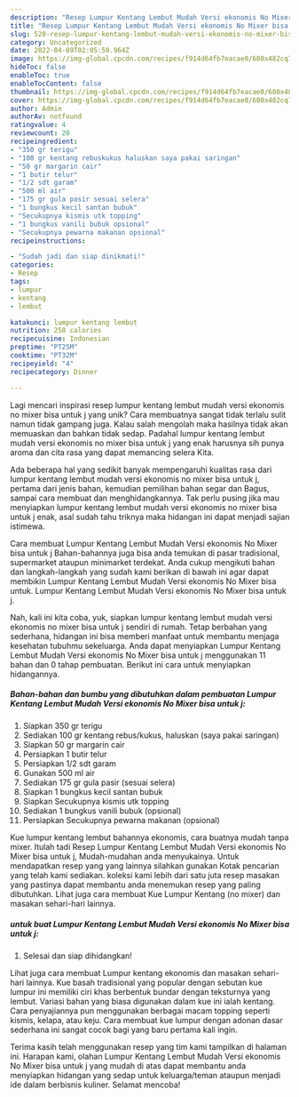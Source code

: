 ```yaml
---
description: "Resep Lumpur Kentang Lembut Mudah Versi ekonomis No Mixer bisa untuk j yang Bisa Manjain Lidah"
title: "Resep Lumpur Kentang Lembut Mudah Versi ekonomis No Mixer bisa untuk j yang Bisa Manjain Lidah"
slug: 520-resep-lumpur-kentang-lembut-mudah-versi-ekonomis-no-mixer-bisa-untuk-j-yang-bisa-manjain-lidah
category: Uncategorized
date: 2022-04-09T02:05:59.964Z
image: https://img-global.cpcdn.com/recipes/f914d64fb7eacae0/680x482cq70/lumpur-kentang-lembut-mudah-versi-ekonomis-no-mixer-bisa-untuk-j-foto-resep-utama.jpg
hideToc: false
enableToc: true
enableTocContent: false
thumbnail: https://img-global.cpcdn.com/recipes/f914d64fb7eacae0/680x482cq70/lumpur-kentang-lembut-mudah-versi-ekonomis-no-mixer-bisa-untuk-j-foto-resep-utama.jpg
cover: https://img-global.cpcdn.com/recipes/f914d64fb7eacae0/680x482cq70/lumpur-kentang-lembut-mudah-versi-ekonomis-no-mixer-bisa-untuk-j-foto-resep-utama.jpg
author: Admin
authorAv: notfound
ratingvalue: 4
reviewcount: 20
recipeingredient:
- "350 gr terigu"
- "100 gr kentang rebuskukus haluskan saya pakai saringan"
- "50 gr margarin cair"
- "1 butir telur"
- "1/2 sdt garam"
- "500 ml air"
- "175 gr gula pasir sesuai selera"
- "1 bungkus kecil santan bubuk"
- "Secukupnya kismis utk topping"
- "1 bungkus vanili bubuk opsional"
- "Secukupnya pewarna makanan opsional"
recipeinstructions:

- "Sudah jadi dan siap dinikmati!"
categories:
- Resep
tags:
- lumpur
- kentang
- lembut

katakunci: lumpur kentang lembut 
nutrition: 258 calories
recipecuisine: Indonesian
preptime: "PT25M"
cooktime: "PT32M"
recipeyield: "4"
recipecategory: Dinner

---
```





Lagi mencari inspirasi resep lumpur kentang lembut mudah versi ekonomis no mixer bisa untuk j yang unik? Cara membuatnya sangat tidak terlalu sulit namun tidak gampang juga. Kalau salah mengolah maka hasilnya tidak akan memuaskan dan bahkan tidak sedap. Padahal lumpur kentang lembut mudah versi ekonomis no mixer bisa untuk j yang enak harusnya sih punya aroma dan cita rasa yang dapat memancing selera Kita.





Ada beberapa hal yang sedikit banyak mempengaruhi kualitas rasa dari lumpur kentang lembut mudah versi ekonomis no mixer bisa untuk j, pertama dari jenis bahan, kemudian pemilihan bahan segar dan Bagus, sampai cara membuat dan menghidangkannya. Tak perlu pusing jika mau menyiapkan lumpur kentang lembut mudah versi ekonomis no mixer bisa untuk j enak,      asal sudah tahu triknya maka hidangan ini dapat menjadi sajian istimewa.














Cara membuat Lumpur Kentang Lembut Mudah Versi ekonomis No Mixer bisa untuk j Bahan-bahannya juga bisa anda temukan di pasar tradisional, supermarket ataupun minimarket terdekat. Anda cukup mengikuti bahan dan langkah-langkah yang sudah kami berikan di bawah ini agar dapat membikin Lumpur Kentang Lembut Mudah Versi ekonomis No Mixer bisa untuk. Lumpur Kentang Lembut Mudah Versi ekonomis No Mixer bisa untuk j.






Nah, kali ini kita coba, yuk, siapkan lumpur kentang lembut mudah versi ekonomis no mixer bisa untuk j sendiri di rumah. Tetap berbahan yang sederhana, hidangan ini bisa memberi manfaat untuk membantu menjaga kesehatan tubuhmu sekeluarga. Anda dapat menyiapkan Lumpur Kentang Lembut Mudah Versi ekonomis No Mixer bisa untuk j menggunakan 11 bahan dan 0 tahap pembuatan. Berikut ini cara untuk menyiapkan hidangannya.

<!--inarticleads1-->

##### Bahan-bahan dan bumbu yang dibutuhkan dalam pembuatan Lumpur Kentang Lembut Mudah Versi ekonomis No Mixer bisa untuk j:

1. Siapkan 350 gr terigu
1. Sediakan 100 gr kentang rebus/kukus, haluskan (saya pakai saringan)
1. Siapkan 50 gr margarin cair
1. Persiapkan 1 butir telur
1. Persiapkan 1/2 sdt garam
1. Gunakan 500 ml air
1. Sediakan 175 gr gula pasir (sesuai selera)
1. Siapkan 1 bungkus kecil santan bubuk
1. Siapkan Secukupnya kismis utk topping
1. Sediakan 1 bungkus vanili bubuk (opsional)
1. Persiapkan Secukupnya pewarna makanan (opsional)


Kue lumpur kentang lembut bahannya ekonomis, cara buatnya mudah tanpa mixer. Itulah tadi Resep Lumpur Kentang Lembut Mudah Versi ekonomis No Mixer bisa untuk j, Mudah-mudahan anda menyukainya. Untuk mendapatkan resep yang yang lainnya silahkan gunakan Kotak pencarian yang telah kami sediakan. koleksi kami lebih dari satu juta resep masakan yang pastinya dapat membantu anda menemukan resep yang paling dibutuhkan. Lihat juga cara membuat Kue Lumpur Kentang (no mixer) dan masakan sehari-hari lainnya. 

<!--inarticleads2-->

#####  untuk buat Lumpur Kentang Lembut Mudah Versi ekonomis No Mixer bisa untuk j:


1. Selesai dan siap dihidangkan!

Lihat juga cara membuat Lumpur kentang ekonomis dan masakan sehari-hari lainnya. Kue basah tradisional yang popular dengan sebutan kue lumpur ini memiliki ciri khas berbentuk bundar dengan teksturnya yang lembut. Variasi bahan yang biasa digunakan dalam kue ini ialah kentang. Cara penyajiannya pun menggunakan berbagai macam topping seperti kismis, kelapa, atau keju. Cara membuat kue lumpur dengan adonan dasar sederhana ini sangat cocok bagi yang baru pertama kali ingin. 

Terima kasih telah menggunakan resep yang tim kami tampilkan di halaman ini. Harapan kami, olahan Lumpur Kentang Lembut Mudah Versi ekonomis No Mixer bisa untuk j yang mudah di atas dapat membantu anda menyiapkan hidangan yang sedap untuk keluarga/teman ataupun menjadi ide dalam berbisnis kuliner. Selamat mencoba!
